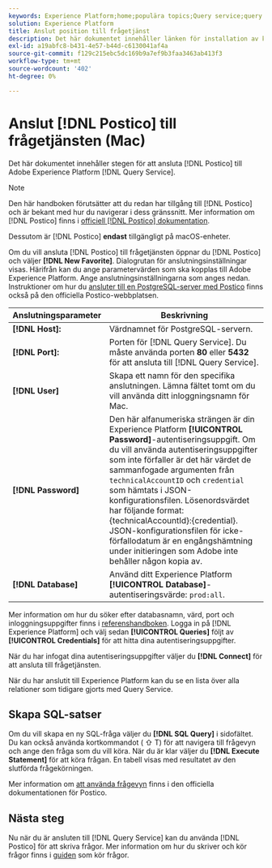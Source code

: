 ```yaml
---
keywords: Experience Platform;home;populära topics;Query service;query service;postico;Postico;connect to query service;
solution: Experience Platform
title: Anslut position till frågetjänst
description: Det här dokumentet innehåller länken för installation av klienten Postico för Adobe Experience Platform Query Service.
exl-id: a19abfc8-b431-4e57-b44d-c6130041af4a
source-git-commit: f129c215ebc5dc169b9a7ef9b3faa3463ab413f3
workflow-type: tm+mt
source-wordcount: '402'
ht-degree: 0%

---
```


# Anslut [!DNL Postico] till frågetjänsten (Mac)

Det här dokumentet innehåller stegen för att ansluta [!DNL Postico] till Adobe Experience Platform [!DNL Query Service].

>[!NOTE]
>
> Den här handboken förutsätter att du redan har tillgång till [!DNL Postico] och är bekant med hur du navigerar i dess gränssnitt. Mer information om [!DNL Postico] finns i [officiell [!DNL Postico] dokumentation](https://eggerapps.at/postico/docs).
> 
> Dessutom är [!DNL Postico] **endast** tillgängligt på macOS-enheter.

Om du vill ansluta [!DNL Postico] till frågetjänsten öppnar du [!DNL Postico] och väljer **[!DNL New Favorite]**. Dialogrutan för anslutningsinställningar visas. Härifrån kan du ange parametervärden som ska kopplas till Adobe Experience Platform. Ange anslutningsinställningarna som anges nedan. Instruktioner om hur du [ansluter till en PostgreSQL-server med Postico](https://eggerapps.at/postico/docs/v1.5.21/favorite-window.html) finns också på den officiella Postico-webbplatsen.

| Anslutningsparameter | Beskrivning |
|---|---|
| **[!DNL Host]:** | Värdnamnet för PostgreSQL-servern. |
| **[!DNL Port]:** | Porten för [!DNL Query Service]. Du måste använda porten **80** eller **5432** för att ansluta till [!DNL Query Service]. |
| **[!DNL User]** | Skapa ett namn för den specifika anslutningen. Lämna fältet tomt om du vill använda ditt inloggningsnamn för Mac. |
| **[!DNL Password]** | Den här alfanumeriska strängen är din Experience Platform **[!UICONTROL Password]**-autentiseringsuppgift. Om du vill använda autentiseringsuppgifter som inte förfaller är det här värdet de sammanfogade argumenten från `technicalAccountID` och `credential` som hämtats i JSON-konfigurationsfilen. Lösenordsvärdet har följande format: {technicalAccountId}:{credential}. JSON-konfigurationsfilen för icke-förfallodatum är en engångshämtning under initieringen som Adobe inte behåller någon kopia av. |
| **[!DNL Database]** | Använd ditt Experience Platform **[!UICONTROL Database]**-autentiseringsvärde: `prod:all`. |

Mer information om hur du söker efter databasnamn, värd, port och inloggningsuppgifter finns i [referenshandboken](../ui/credentials.md). Logga in på [!DNL Experience Platform] och välj sedan **[!UICONTROL Queries]** följt av **[!UICONTROL Credentials]** för att hitta dina autentiseringsuppgifter.

När du har infogat dina autentiseringsuppgifter väljer du **[!DNL Connect]** för att ansluta till frågetjänsten.

När du har anslutit till Experience Platform kan du se en lista över alla relationer som tidigare gjorts med Query Service.

## Skapa SQL-satser

Om du vill skapa en ny SQL-fråga väljer du **[!DNL SQL Query]** i sidofältet. Du kan också använda kortkommandot ( ⇧ T) för att navigera till frågevyn och ange den fråga som du vill köra. När du är klar väljer du **[!DNL Execute Statement]** för att köra frågan. En tabell visas med resultatet av den slutförda frågekörningen.

Mer information om [att använda frågevyn](https://eggerapps.at/postico/docs/v1.3.1/sql-query-view.html) finns i den officiella dokumentationen för Postico.

## Nästa steg

Nu när du är ansluten till [!DNL Query Service] kan du använda [!DNL Postico] för att skriva frågor. Mer information om hur du skriver och kör frågor finns i [guiden &#x200B;](../best-practices/writing-queries.md) som kör frågor.
